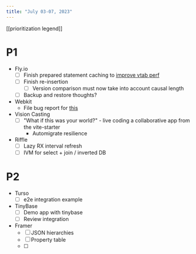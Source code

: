 ```yaml
---
title: "July 03-07, 2023"
---
```

[[prioritization legend]]
# P1
- Fly.io
	- [ ] Finish prepared statement caching to [improve vtab perf](https://github.com/vlcn-io/cr-sqlite/issues/252)
	- [ ] Finish re-insertion
		- [ ] Version comparison must now take into account causal length
	- [ ] Backup and restore thoughts?
- Webkit
	- File bug report for [this](https://github.com/rhashimoto/wa-sqlite/discussions/94#discussioncomment-6316242)
- Vision Casting
	- [ ] "What if this was your world?" - live coding a collaborative app from the vite-starter
		- Automigrate resilience
- Riffle
	- [ ] Lazy RX interval refresh
	- [ ] IVM for select + join / inverted DB
# P2
- Turso
	- [ ] e2e integration example
- TinyBase
	- [ ] Demo app with tinybase
	- [ ] Review integration
- Framer
	- [ ] JSON hierarchies
	- [ ] Property table
	- [ ] 